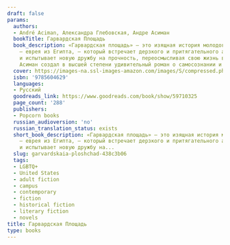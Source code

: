 ```yaml
---
draft: false
params:
  authors:
  - André Aciman, Александра Глебовская, Андре Асиман
  bookTitle: Гарвардская Площадь
  book_description: «Гарвардская площадь» — это изящная история молодого студента-иммигранта
    — еврея из Египта, — который встречает дерзкого и притягательного арабского таксиста
    и испытывает новую дружбу на прочность, переосмысливая свою жизнь в Америке. Андре
    Асиман создал в высшей степени удивительный роман о самосознании и цене ассимиляции.
  cover: https://images-na.ssl-images-amazon.com/images/S/compressed.photo.goodreads.com/books/1638035447i/59710325.jpg
  isbn: '9785604629'
  languages:
  - Русский
  goodreads_link: https://www.goodreads.com/book/show/59710325
  page_count: '288'
  publishers:
  - Popcorn books
  russian_audioversion: 'no'
  russian_translation_status: exists
  short_book_description: «Гарвардская площадь» — это изящная история молодого студента-иммигранта
    — еврея из Египта, — который встречает дерзкого и притягательного арабского таксиста
    и испытывает новую дружбу на...
  slug: garvardskaia-ploshchad-438c3b06
  tags:
  - LGBTQ+
  - United States
  - adult fiction
  - campus
  - contemporary
  - fiction
  - historical fiction
  - literary fiction
  - novels
title: Гарвардская Площадь
type: books
---
```

